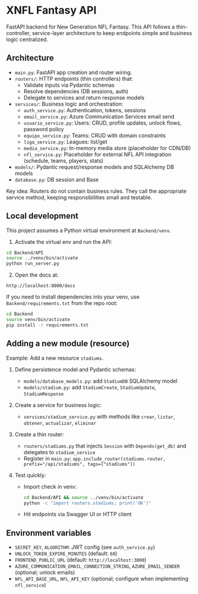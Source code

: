 # XNFL Fantasy API

FastAPI backend for New Generation NFL Fantasy. This API follows a thin-controller, service-layer architecture to keep endpoints simple and business logic centralized.

## Architecture

- `main.py`: FastAPI app creation and router wiring.
- `routers/`: HTTP endpoints (thin controllers) that:
  - Validate inputs via Pydantic schemas
  - Resolve dependencies (DB sessions, auth)
  - Delegate to services and return response models
- `services/`: Business logic and orchestration:
  - `auth_service.py`: Authentication, tokens, sessions
  - `email_service.py`: Azure Communication Services email send
  - `usuario_service.py`: Users: CRUD, profile updates, unlock flows, password policy
  - `equipo_service.py`: Teams: CRUD with domain constraints
  - `liga_service.py`: Leagues: list/get
  - `media_service.py`: In-memory media store (placeholder for CDN/DB)
   - `nfl_service.py`: Placeholder for external NFL API integration (schedule, teams, players, stats)
- `models/`: Pydantic request/response models and SQLAlchemy DB models
- `database.py`: DB session and Base

Key idea: Routers do not contain business rules. They call the appropriate service method, keeping responsibilities small and testable.

## Local development

This project assumes a Python virtual environment at `Backend/venv`.

1. Activate the virtual env and run the API:

```bash
cd Backend/API
source ../venv/bin/activate
python run_server.py
```

2. Open the docs at:
```
http://localhost:8000/docs
```

If you need to install dependencies into your venv, use `Backend/requirements.txt` from the repo root:

```bash
cd Backend
source venv/bin/activate
pip install -r requirements.txt
```

## Adding a new module (resource)

Example: Add a new resource `stadiums`.

1. Define persistence model and Pydantic schemas:
   - `models/database_models.py`: add `StadiumDB` SQLAlchemy model
   - `models/stadium.py`: add `StadiumCreate`, `StadiumUpdate`, `StadiumResponse`

2. Create a service for business logic:
   - `services/stadium_service.py` with methods like `crear`, `listar`, `obtener`, `actualizar`, `eliminar`

3. Create a thin router:
   - `routers/stadiums.py` that injects `Session` with `Depends(get_db)` and delegates to `stadium_service`
   - Register in `main.py`: `app.include_router(stadiums.router, prefix="/api/stadiums", tags=["stadiums"])`

4. Test quickly:
   - Import check in venv:
     ```bash
     cd Backend/API && source ../venv/bin/activate
     python -c "import routers.stadiums; print('OK')"
     ```
   - Hit endpoints via Swagger UI or HTTP client


## Environment variables

- `SECRET_KEY`, `ALGORITHM`: JWT config (see `auth_service.py`)
- `UNLOCK_TOKEN_EXPIRE_MINUTES` (default: `60`)
- `FRONTEND_PUBLIC_URL` (default: `http://localhost:3000`)
- `AZURE_COMMUNICATION_EMAIL_CONNECTION_STRING`, `AZURE_EMAIL_SENDER` (optional; unlock emails)
- `NFL_API_BASE_URL`, `NFL_API_KEY` (optional; configure when implementing `nfl_service`)
